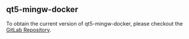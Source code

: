 ## qt5-mingw-docker

To obtain the current version of qt5-mingw-docker, please checkout the [GitLab Repository](https://gitlab.com/Syping/qt5-mingw-docker).
